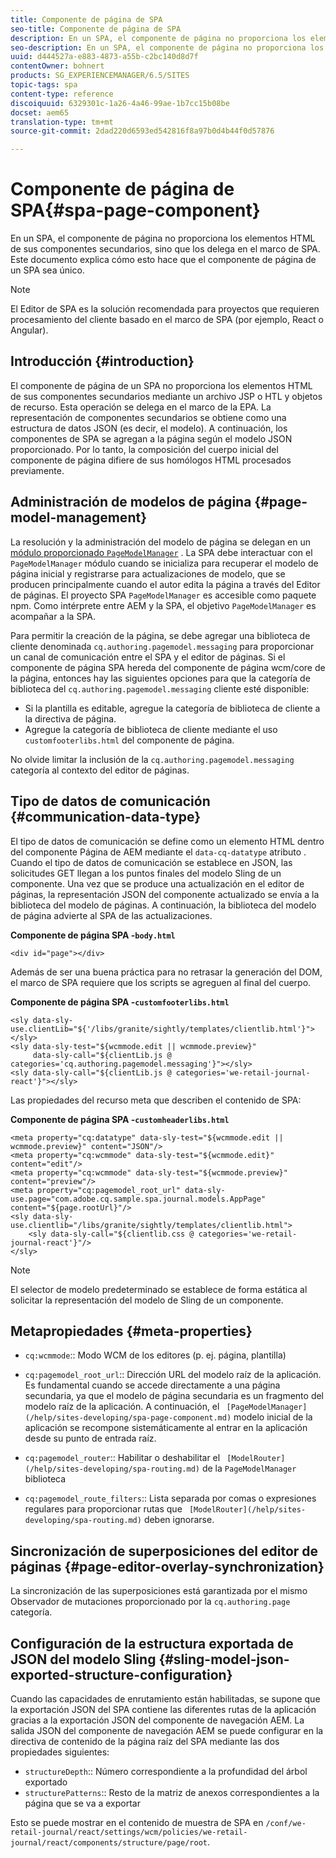 ```yaml
---
title: Componente de página de SPA
seo-title: Componente de página de SPA
description: En un SPA, el componente de página no proporciona los elementos HTML de sus componentes secundarios, sino que los delega en el marco de SPA. Este documento explica cómo esto hace que el componente de página de un SPA sea único.
seo-description: En un SPA, el componente de página no proporciona los elementos HTML de sus componentes secundarios, sino que los delega en el marco de SPA. Este documento explica cómo esto hace que el componente de página de un SPA sea único.
uuid: d444527a-e883-4873-a55b-c2bc140d8d7f
contentOwner: bohnert
products: SG_EXPERIENCEMANAGER/6.5/SITES
topic-tags: spa
content-type: reference
discoiquuid: 6329301c-1a26-4a46-99ae-1b7cc15b08be
docset: aem65
translation-type: tm+mt
source-git-commit: 2dad220d6593ed542816f8a97b0d4b44f0d57876

---
```



# Componente de página de SPA{#spa-page-component}

En un SPA, el componente de página no proporciona los elementos HTML de sus componentes secundarios, sino que los delega en el marco de SPA. Este documento explica cómo esto hace que el componente de página de un SPA sea único.

>[!NOTE]
>
>El Editor de SPA es la solución recomendada para proyectos que requieren procesamiento del cliente basado en el marco de SPA (por ejemplo, React o Angular).

## Introducción {#introduction}

El componente de página de un SPA no proporciona los elementos HTML de sus componentes secundarios mediante un archivo JSP o HTL y objetos de recurso. Esta operación se delega en el marco de la EPA. La representación de componentes secundarios se obtiene como una estructura de datos JSON (es decir, el modelo). A continuación, los componentes de SPA se agregan a la página según el modelo JSON proporcionado. Por lo tanto, la composición del cuerpo inicial del componente de página difiere de sus homólogos HTML procesados previamente.

## Administración de modelos de página {#page-model-management}

La resolución y la administración del modelo de página se delegan en un [ módulo proporcionado `PageModelManager`](/help/sites-developing/spa-blueprint.md#pagemodelmanager) . La SPA debe interactuar con el `PageModelManager` módulo cuando se inicializa para recuperar el modelo de página inicial y registrarse para actualizaciones de modelo, que se producen principalmente cuando el autor edita la página a través del Editor de páginas. El proyecto SPA `PageModelManager` es accesible como paquete npm. Como intérprete entre AEM y la SPA, el objetivo `PageModelManager` es acompañar a la SPA.

Para permitir la creación de la página, se debe agregar una biblioteca de cliente denominada `cq.authoring.pagemodel.messaging` para proporcionar un canal de comunicación entre el SPA y el editor de páginas. Si el componente de página SPA hereda del componente de página wcm/core de la página, entonces hay las siguientes opciones para que la categoría de biblioteca del `cq.authoring.pagemodel.messaging` cliente esté disponible:

* Si la plantilla es editable, agregue la categoría de biblioteca de cliente a la directiva de página.
* Agregue la categoría de biblioteca de cliente mediante el uso `customfooterlibs.html` del componente de página.

No olvide limitar la inclusión de la `cq.authoring.pagemodel.messaging` categoría al contexto del editor de páginas.

## Tipo de datos de comunicación {#communication-data-type}

El tipo de datos de comunicación se define como un elemento HTML dentro del componente Página de AEM mediante el `data-cq-datatype` atributo . Cuando el tipo de datos de comunicación se establece en JSON, las solicitudes GET llegan a los puntos finales del modelo Sling de un componente. Una vez que se produce una actualización en el editor de páginas, la representación JSON del componente actualizado se envía a la biblioteca del modelo de páginas. A continuación, la biblioteca del modelo de página advierte al SPA de las actualizaciones.

**Componente de página SPA -`body.html`**

```
<div id="page"></div>
```

Además de ser una buena práctica para no retrasar la generación del DOM, el marco de SPA requiere que los scripts se agreguen al final del cuerpo.

**Componente de página SPA -`customfooterlibs.html`**

```
<sly data-sly-use.clientLib="${'/libs/granite/sightly/templates/clientlib.html'}"></sly>
<sly data-sly-test="${wcmmode.edit || wcmmode.preview}"
     data-sly-call="${clientLib.js @ categories='cq.authoring.pagemodel.messaging'}"></sly>
<sly data-sly-call="${clientLib.js @ categories='we-retail-journal-react'}"></sly>
```

Las propiedades del recurso meta que describen el contenido de SPA:

**Componente de página SPA -`customheaderlibs.html`**

```
<meta property="cq:datatype" data-sly-test="${wcmmode.edit || wcmmode.preview}" content="JSON"/>
<meta property="cq:wcmmode" data-sly-test="${wcmmode.edit}" content="edit"/>
<meta property="cq:wcmmode" data-sly-test="${wcmmode.preview}" content="preview"/>
<meta property="cq:pagemodel_root_url" data-sly-use.page="com.adobe.cq.sample.spa.journal.models.AppPage" content="${page.rootUrl}"/>
<sly data-sly-use.clientlib="/libs/granite/sightly/templates/clientlib.html">
    <sly data-sly-call="${clientlib.css @ categories='we-retail-journal-react'}"/>
</sly>
```

>[!NOTE]
>
>El selector de modelo predeterminado se establece de forma estática al solicitar la representación del modelo de Sling de un componente.

## Metapropiedades {#meta-properties}

* `cq:wcmmode`:: Modo WCM de los editores (p. ej. página, plantilla)
* `cq:pagemodel_root_url`:: Dirección URL del modelo raíz de la aplicación. Es fundamental cuando se accede directamente a una página secundaria, ya que el modelo de página secundaria es un fragmento del modelo raíz de la aplicación. A continuación, el ` [PageModelManager](/help/sites-developing/spa-page-component.md)` modelo inicial de la aplicación se recompone sistemáticamente al entrar en la aplicación desde su punto de entrada raíz.

* `cq:pagemodel_router`:: Habilitar o deshabilitar el ` [ModelRouter](/help/sites-developing/spa-routing.md)` de la `PageModelManager` biblioteca

* `cq:pagemodel_route_filters`:: Lista separada por comas o expresiones regulares para proporcionar rutas que ` [ModelRouter](/help/sites-developing/spa-routing.md)` deben ignorarse.

## Sincronización de superposiciones del editor de páginas {#page-editor-overlay-synchronization}

La sincronización de las superposiciones está garantizada por el mismo Observador de mutaciones proporcionado por la `cq.authoring.page` categoría.

## Configuración de la estructura exportada de JSON del modelo Sling {#sling-model-json-exported-structure-configuration}

Cuando las capacidades de enrutamiento están habilitadas, se supone que la exportación JSON del SPA contiene las diferentes rutas de la aplicación gracias a la exportación JSON del componente de navegación AEM. La salida JSON del componente de navegación AEM se puede configurar en la directiva de contenido de la página raíz del SPA mediante las dos propiedades siguientes:

* `structureDepth`:: Número correspondiente a la profundidad del árbol exportado
* `structurePatterns`:: Resto de la matriz de anexos correspondientes a la página que se va a exportar

Esto se puede mostrar en el contenido de muestra de SPA en `/conf/we-retail-journal/react/settings/wcm/policies/we-retail-journal/react/components/structure/page/root`.
